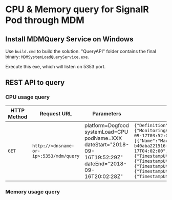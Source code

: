 # CPU & Memory query for SignalR Pod through MDM

## Install MDMQuery Service on Windows

Use `build.cmd` to build the solution. "QueryAPI" folder contains the final binary: `MDMSystemLoadQueryService.exe`.

Execute this exe, which will listen on 5353 port.

## REST API to query

### CPU usage query

HTTP Method | Request URL | Parameters | Response
------------|-------------|------------|---------
`GET` | `http://<dnsname-or-ip>:5353/mdm/query` | platform=Dogfood systemLoad=CPU podName=XXX dateStart="2018-09-16T19:52:29Z" dateEnd="2018-09-16T20:02:28Z" | `{"Definition":{"Id":{"MonitoringAccount":"SignalRShoeboxTest","MetricNamespace":"systemLoad","MetricName":"PodMemory"},"StartTimeUtc":"2018-09-17T03:52:00","EndTimeUtc":"2018-09-17T04:02:00","SamplingTypes":[{"Name":"Max"}],"AggregationType":7,"DimensionCombination":[{"Key":"podName","Value":"signalr-4ae4106f-532e-42bc-a3b2-b40aba221516-557b66f474-8s5dg"}]},"StartTimeUtc":"2018-09-17T03:52:00","EndTimeUtc":"2018-09-17T04:02:00","ErrorCode":0,"Datapoints":[{"TimestampUtc":"2018-09-17T03:52:00","Value":355332096.0},{"TimestampUtc":"2018-09-17T03:53:00","Value":355250176.0},{"TimestampUtc":"2018-09-17T03:54:00","Value":355278848.0},{"TimestampUtc":"2018-09-17T03:55:00","Value":355270656.0},{"TimestampUtc":"2018-09-17T03:56:00","Value":355504128.0},{"TimestampUtc":"2018-09-17T03:57:00","Value":356179968.0},{"TimestampUtc":"2018-09-17T03:58:00","Value":356122624.0},{"TimestampUtc":"2018-09-17T03:59:00","Value":356478976.0},{"TimestampUtc":"2018-09-17T04:00:00","Value":356134912.0},{"TimestampUtc":"2018-09-17T04:01:00","Value":356143104.0},{"TimestampUtc":"2018-09-17T04:02:00","Value":356323328.0}]}`

### Memory usage query
